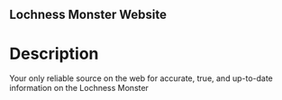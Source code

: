 Lochness Monster Website
----

# Description

Your only reliable source on the web for accurate, true, and up-to-date information on the Lochness Monster 